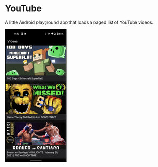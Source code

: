# YouTube
A little Android playground app that loads a paged list of YouTube videos.

<img width="200" alt="YouTube screenshot" src="https://github.com/minarja1/YouTube/blob/master/app/src/main/res/drawable/scrnsht.png">

